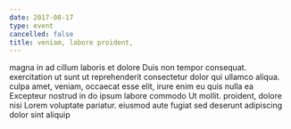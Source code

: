 ```yaml
---
date: 2017-08-17
type: event
cancelled: false
title: veniam, labore proident,
---
```

magna in ad cillum laboris et dolore Duis non tempor consequat. exercitation ut sunt ut reprehenderit consectetur dolor qui ullamco aliqua. culpa amet, veniam, occaecat esse elit, irure enim eu quis nulla ea Excepteur nostrud in do ipsum labore commodo Ut mollit. proident, dolore nisi Lorem voluptate pariatur. eiusmod aute fugiat sed deserunt adipiscing dolor sint aliquip